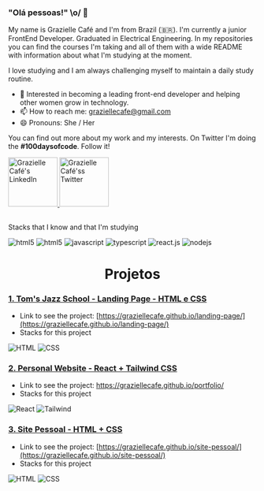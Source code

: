 ### "Olá pessoas!" \o/ 👋

<div align="left"> 
My name is Grazielle Café and I'm from Brazil (🇧🇷). I'm currently a junior FrontEnd Developer.  Graduated in Electrical Engineering. In my repositories you can find the courses I'm taking and all of them with a wide README with information about what I'm studying at the moment. 

I love studying and I am always challenging myself to maintain a daily study routine. 

- :purple_heart: Interested in becoming a leading front-end developer and helping other women grow in technology.
- 📫 How to reach me: graziellecafe@gmail.com
- 😄 Pronouns: She / Her


 You can find out more about my work and my interests. On Twitter I'm doing the **#100daysofcode**. Follow it! 

<a href="https://www.linkedin.com/in/graziellecafe/">
 <img alt="Grazielle Café's LinkedIn" width="100em" src="https://img.shields.io/badge/LinkedIn-0077B5?style=for-the-badge&logo=linkedin&logoColor=white" />
</a>

<a href="https://twitter.com/graziellecafe">
<img alt="Grazielle Café'ss Twitter" | Twitter" width="100em" src="https://img.shields.io/badge/Twitter-1DA1F2?style=for-the-badge&logo=twitter&logoColor=white" />
</a>

<br/>


##

Stacks that I know and that I'm studying
<div style="">
  <img alt="html5" src="https://img.shields.io/badge/html5-%23E34F26.svg?style=for-the-badge&logo=html5&logoColor=white"/>
  <img alt="html5" src="https://img.shields.io/badge/css3-%231572B6.svg?style=for-the-badge&logo=css3&logoColor=white"/>
  <img alt="javascript" src="https://img.shields.io/badge/JavaScript-F7DF1E?style=for-the-badge&logo=javascript&logoColor=black" />
  <img alt="typescript" src="https://img.shields.io/badge/TypeScript-007ACC?style=for-the-badge&logo=typescript&logoColor=white" />
  <img alt="react.js" src="https://img.shields.io/badge/React-20232A?style=for-the-badge&logo=react&logoColor=61DAFB" />
  <img alt="nodejs" src="https://img.shields.io/badge/Node.js-43853D?style=for-the-badge&logo=node.js&logoColor=white" />
</div>

##

<h1 align="center"> Projetos </h1>
<div align="left"> 

### [1. Tom's Jazz School - Landing Page - HTML e CSS](https://github.com/graziellecafe/landing-page) 
- Link to see the project: 
[https://graziellecafe.github.io/landing-page/](https://graziellecafe.github.io/landing-page/)
- Stacks for this project
<div>
<img src="https://img.shields.io/badge/HTML5-E34F26?style=for-the-badge&logo=html5&logoColor=white" alt="HTML"/>
<img src="https://img.shields.io/badge/CSS3-1572B6?style=for-the-badge&logo=css3&logoColor=white" alt="CSS"/> 
<div>

 
### [2. Personal Website - React + Tailwind CSS](https://github.com/graziellecafe/portfolio) 
- Link to see the project: https://graziellecafe.github.io/portfolio/
- Stacks for this project
<div>
<img src="https://img.shields.io/badge/React-20232A?style=for-the-badge&logo=react&logoColor=61DAFB" alt="React"/>
<img src="https://img.shields.io/badge/Tailwind_CSS-38B2AC?style=for-the-badge&logo=tailwind-css&logoColor=white" alt="Tailwind"/> 
<div>


### [3. Site Pessoal - HTML + CSS](https://github.com/graziellecafe/site-pessoal) 
- Link to see the project:
[https://graziellecafe.github.io/site-pessoal/](https://graziellecafe.github.io/site-pessoal/)
- Stacks for this project
<div>
<img src="https://img.shields.io/badge/HTML5-E34F26?style=for-the-badge&logo=html5&logoColor=white" alt="HTML"/>
<img src="https://img.shields.io/badge/CSS3-1572B6?style=for-the-badge&logo=css3&logoColor=white" alt="CSS"/> 
<div>


